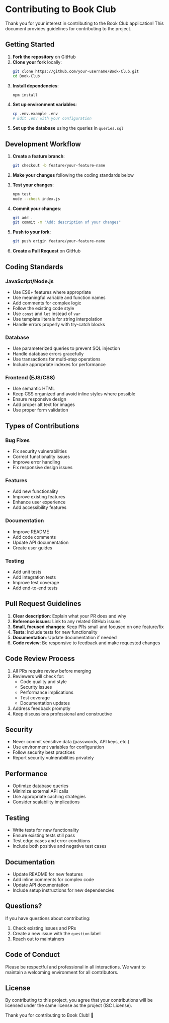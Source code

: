 # Contributing to Book Club

Thank you for your interest in contributing to the Book Club application! This document provides guidelines for contributing to the project.

## Getting Started

1. **Fork the repository** on GitHub
2. **Clone your fork** locally:
   ```bash
   git clone https://github.com/your-username/Book-Club.git
   cd Book-Club
   ```
3. **Install dependencies**:
   ```bash
   npm install
   ```
4. **Set up environment variables**:
   ```bash
   cp .env.example .env
   # Edit .env with your configuration
   ```
5. **Set up the database** using the queries in `queries.sql`

## Development Workflow

1. **Create a feature branch**:
   ```bash
   git checkout -b feature/your-feature-name
   ```

2. **Make your changes** following the coding standards below

3. **Test your changes**:
   ```bash
   npm test
   node --check index.js
   ```

4. **Commit your changes**:
   ```bash
   git add .
   git commit -m "Add: description of your changes"
   ```

5. **Push to your fork**:
   ```bash
   git push origin feature/your-feature-name
   ```

6. **Create a Pull Request** on GitHub

## Coding Standards

### JavaScript/Node.js
- Use ES6+ features where appropriate
- Use meaningful variable and function names
- Add comments for complex logic
- Follow the existing code style
- Use `const` and `let` instead of `var`
- Use template literals for string interpolation
- Handle errors properly with try-catch blocks

### Database
- Use parameterized queries to prevent SQL injection
- Handle database errors gracefully
- Use transactions for multi-step operations
- Include appropriate indexes for performance

### Frontend (EJS/CSS)
- Use semantic HTML
- Keep CSS organized and avoid inline styles where possible
- Ensure responsive design
- Add proper alt text for images
- Use proper form validation

## Types of Contributions

### Bug Fixes
- Fix security vulnerabilities
- Correct functionality issues
- Improve error handling
- Fix responsive design issues

### Features
- Add new functionality
- Improve existing features
- Enhance user experience
- Add accessibility features

### Documentation
- Improve README
- Add code comments
- Update API documentation
- Create user guides

### Testing
- Add unit tests
- Add integration tests
- Improve test coverage
- Add end-to-end tests

## Pull Request Guidelines

1. **Clear description**: Explain what your PR does and why
2. **Reference issues**: Link to any related GitHub issues
3. **Small, focused changes**: Keep PRs small and focused on one feature/fix
4. **Tests**: Include tests for new functionality
5. **Documentation**: Update documentation if needed
6. **Code review**: Be responsive to feedback and make requested changes

## Code Review Process

1. All PRs require review before merging
2. Reviewers will check for:
   - Code quality and style
   - Security issues
   - Performance implications
   - Test coverage
   - Documentation updates
3. Address feedback promptly
4. Keep discussions professional and constructive

## Security

- Never commit sensitive data (passwords, API keys, etc.)
- Use environment variables for configuration
- Follow security best practices
- Report security vulnerabilities privately

## Performance

- Optimize database queries
- Minimize external API calls
- Use appropriate caching strategies
- Consider scalability implications

## Testing

- Write tests for new functionality
- Ensure existing tests still pass
- Test edge cases and error conditions
- Include both positive and negative test cases

## Documentation

- Update README for new features
- Add inline comments for complex code
- Update API documentation
- Include setup instructions for new dependencies

## Questions?

If you have questions about contributing:
1. Check existing issues and PRs
2. Create a new issue with the `question` label
3. Reach out to maintainers

## Code of Conduct

Please be respectful and professional in all interactions. We want to maintain a welcoming environment for all contributors.

## License

By contributing to this project, you agree that your contributions will be licensed under the same license as the project (ISC License).

Thank you for contributing to Book Club! 🎉
